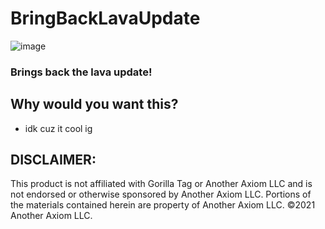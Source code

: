 # BringBackLavaUpdate
![image](https://github.com/user-attachments/assets/2ac59e3c-ce50-43b9-93b3-23a495e6d0be)

### Brings back the lava update!

## Why would you want this?
- idk cuz it cool ig

## DISCLAIMER:
This product is not affiliated with Gorilla Tag or Another Axiom LLC and is not endorsed or otherwise sponsored by Another Axiom LLC. Portions of the materials contained herein are property of Another Axiom LLC. ©2021 Another Axiom LLC.
